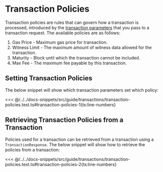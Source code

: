 # Transaction Policies

Transaction policies are rules that can govern how a transaction is processed, introduced by the [transaction parameters](./transaction-parameters.md) that you pass to a transaction request. The available policies are as follows:

1. Gas Price - Maximum gas price for transaction.
1. Witness Limit - The maximum amount of witness data allowed for the transaction.
1. Maturity - Block until which the transaction cannot be included.
1. Max Fee - The maximum fee payable by this transaction.

## Setting Transaction Policies

The below snippet will show which transaction parameters set which policy:

<<< @/../../docs-snippets/src/guide/transactions/transaction-policies.test.ts#transaction-policies-1{ts:line-numbers}

## Retrieving Transaction Policies from a Transaction

Policies used for a transaction can be retrieved from a transaction using a `TransactionResponse`. The below snippet will show how to retrieve the policies from a transaction:

<<< @/../../docs-snippets/src/guide/transactions/transaction-policies.test.ts#transaction-policies-2{ts:line-numbers}

